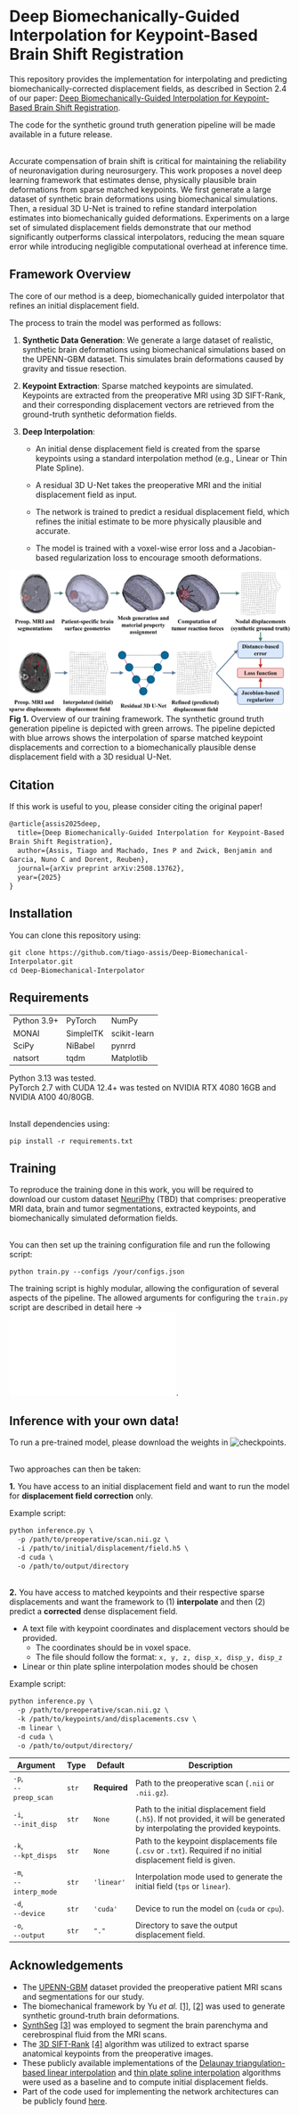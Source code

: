 # Deep Biomechanically-Guided Interpolation for Keypoint-Based Brain Shift Registration

This repository provides the implementation for interpolating and predicting biomechanically-corrected displacement fields, as described in Section 2.4 of our paper: [Deep Biomechanically-Guided Interpolation for Keypoint-Based Brain Shift Registration](https://www.arxiv.org/abs/2508.13762).

The code for the synthetic ground truth generation pipeline will be made available in a future release.

\
Accurate compensation of brain shift is critical for maintaining the reliability of neuronavigation during neurosurgery. This work proposes a novel deep learning framework that estimates dense, physically plausible brain deformations from sparse matched keypoints. We first generate a large dataset of synthetic brain deformations using biomechanical simulations. Then, a residual 3D U-Net is trained to refine standard interpolation estimates into biomechanically guided deformations. Experiments on a large set of simulated displacement fields demonstrate that our method significantly outperforms classical interpolators, reducing the mean square error while introducing negligible computational overhead at inference time.

## Framework Overview
The core of our method is a deep, biomechanically guided interpolator that refines an initial displacement field.

The process to train the model was performed as follows:

  1. **Synthetic Data Generation**: We generate a large dataset of realistic, synthetic brain deformations using biomechanical simulations based on the UPENN-GBM dataset. This simulates brain deformations caused by gravity and tissue resection.

  2. **Keypoint Extraction**: Sparse matched keypoints are simulated. Keypoints are extracted from the preoperative MRI using 3D SIFT-Rank, and their corresponding displacement vectors are retrieved from the ground-truth synthetic deformation fields.

  3. **Deep Interpolation**:

        - An initial dense displacement field is created from the sparse keypoints using a standard interpolation method (e.g., Linear or Thin Plate Spline).

        - A residual 3D U-Net takes the preoperative MRI and the initial displacement field as input.

        - The network is trained to predict a residual displacement field, which refines the initial estimate to be more physically plausible and accurate.

        - The model is trained with a voxel-wise error loss and a Jacobian-based regularization loss to encourage smooth deformations.

![Overview of the proposed framework](assets/framework_pipeline.png)
**Fig 1.** Overview of our training framework. The synthetic ground truth generation pipeline is depicted with green arrows. The pipeline depicted with blue arrows shows the interpolation of sparse matched keypoint displacements and correction to a biomechanically plausible dense displacement field with a 3D residual U-Net.

## Citation

If this work is useful to you, please consider citing the original paper!
```
@article{assis2025deep,
  title={Deep Biomechanically-Guided Interpolation for Keypoint-Based Brain Shift Registration},
  author={Assis, Tiago and Machado, Ines P and Zwick, Benjamin and Garcia, Nuno C and Dorent, Reuben},
  journal={arXiv preprint arXiv:2508.13762},
  year={2025}
}
```

## Installation

You can clone this repository using:
```
git clone https://github.com/tiago-assis/Deep-Biomechanical-Interpolator.git
cd Deep-Biomechanical-Interpolator
```

## Requirements
| | | |
|----------|------|-|
| Python 3.9+ | PyTorch | NumPy |
| MONAI  | SimpleITK | scikit-learn |
| SciPy | NiBabel | pynrrd |
| natsort | tqdm | Matplotlib |

Python 3.13 was tested. \
PyTorch 2.7 with CUDA 12.4+ was tested on NVIDIA RTX 4080 16GB and NVIDIA A100 40/80GB.

 \
Install dependencies using:
```
pip install -r requirements.txt
```

## Training
To reproduce the training done in this work, you will be required to download our custom dataset [NeuriPhy]() (TBD) that comprises: preoperative MRI data, brain and tumor segmentations, extracted keypoints, and biomechanically simulated deformation fields.

\
You can then set up the training configuration file and run the following script:
```
python train.py --configs /your/configs.json
```

The training script is highly modular, allowing the configuration of several aspects of the pipeline. The allowed arguments for configuring the `train.py` script are described in detail here -> ![assets/config_arguments.md](assets/config_arguments.md).

## Inference with your own data!
To run a pre-trained model, please download the weights in ![checkpoints](checkpoints/).

\
Two approaches can then be taken:

**1.** You have access to an initial displacement field and want to run the model for **displacement field correction** only.

Example script:
```
python inference.py \
  -p /path/to/preoperative/scan.nii.gz \
  -i /path/to/initial/displacement/field.h5 \
  -d cuda \
  -o /path/to/output/directory
```

\
**2.** You have access to matched keypoints and their respective sparse displacements and want the framework to (1) **interpolate** and then (2) predict a **corrected** dense displacement field.
- A text file with keypoint coordinates and displacement vectors should be provided.
  - The coordinates should be in voxel space.
  - The file should follow the format: `x, y, z, disp_x, disp_y, disp_z`
- Linear or thin plate spline interpolation modes should be chosen

Example script:
```
python inference.py \
  -p /path/to/preoperative/scan.nii.gz \
  -k /path/to/keypoints/and/displacements.csv \
  -m linear \
  -d cuda \
  -o /path/to/output/directory/
```

| Argument | Type | Default | Description |
|----------|------|---------|-------------|
| `-p`, <br> `--preop_scan` | `str` | **Required** | Path to the preoperative scan (`.nii` or `.nii.gz`). |
| `-i`, <br> `--init_disp` | `str` | `None` | Path to the initial displacement field (`.h5`). If not provided, it will be generated by interpolating the provided keypoints. |
| `-k`, <br> `--kpt_disps` | `str` | `None` | Path to the keypoint displacements file (`.csv` or `.txt`). Required if no initial displacement field is given. |
| `-m`, <br> `--interp_mode` | `str` | `'linear'` | Interpolation mode used to generate the initial field (`tps` or `linear`). |
| `-d`, <br> `--device` | `str` | `'cuda'` | Device to run the model on (`cuda` or `cpu`). |
| `-o`, <br> `--output` | `str` | `"."` | Directory to save the output displacement field. |

## Acknowledgements

- The [UPENN-GBM](https://doi.org/10.7937/TCIA.709X-DN49) dataset provided the preoperative patient MRI scans and segmentations for our study.
- The biomechanical framework by Yu *et al.* [[1]](https://doi.org/10.1002/cnm.3539), [[2]](https://doi.org/10.1016/j.compbiomed.2022.105271) was used to generate synthetic ground-truth brain deformations.
- [SynthSeg](https://github.com/BBillot/SynthSeg) [[3]](https://doi.org/10.1016/j.media.2023.102789) was employed to segment the brain parenchyma and cerebrospinal fluid from the MRI scans.
- The [3D SIFT-Rank](https://github.com/3dsift-rank/3DSIFT-Rank/tree/Appearance%2BGeometry) [[4]](https://doi.org/10.1016/j.neuroimage.2019.116208) algorithm was utilized to extract sparse anatomical keypoints from the preoperative images.
- These publicly available implementations of the [Delaunay triangulation-based linear interpolation](https://github.com/SamuelJoutard/DrivingPointsPredictionMIR/blob/01e3dd8c4188e70a6113209335f2ecaf1ce0a75d/models.py#L802) and [thin plate spline interpolation](https://github.com/mattiaspaul/VoxelMorphPlusPlus/blob/0f8da77b4d5bb4df80d188188df9725013bb960b/src/utils_voxelmorph_plusplus.py#L271) algorithms were used as a baseline and to compute initial displacement fields.
- Part of the code used for implementing the network architectures can be publicly found [here](https://github.com/alanqrwang/keymorph/tree/dcb799622b2b60877dad27e9705ae6408cdb491c/keymorph/unet3d).
















